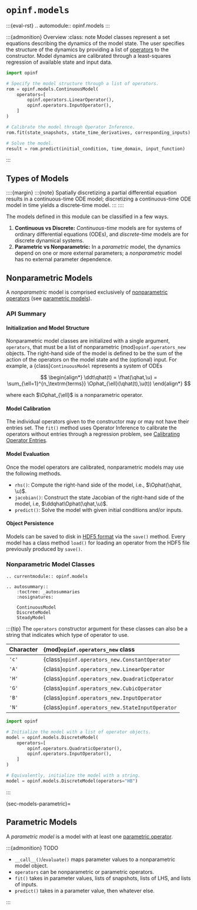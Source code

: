 # `opinf.models`

:::{eval-rst}
.. automodule:: opinf.models
:::

:::{admonition} Overview
:class: note
Model classes represent a set equations describing the dynamics of the model state.
The user specifies the structure of the dynamics by providing a list of [operators](opinf.operators_new) to the constructor.
Model dynamics are calibrated through a least-squares regression of available state and input data.

```python
import opinf

# Specify the model structure through a list of operators.
rom = opinf.models.ContinuousModel(
    operators=[
        opinf.operators.LinearOperator(),
        opinf.operators.InputOperator(),
    ]
)

# Calibrate the model through Operator Inference.
rom.fit(state_snapshots, state_time_derivatives, corresponding_inputs)

# Solve the model.
result = rom.predict(initial_condition, time_domain, input_function)
```

:::

## Types of Models

::::{margin}
:::{note}
Spatially discretizing a partial differential equation results in a continuous-time ODE model; discretizing a continuous-time ODE model in time yields a discrete-time model.
:::
::::

The models defined in this module can be classified in a few ways.

1. **Continuous vs Discrete:** _Continuous-time_ models are for systems of ordinary differential equations (ODEs), and _discrete-time_ models are for discrete dynamical systems.
2. **Parametric vs Nonparametric:** In a _parametric_ model, the dynamics depend on one or more external parameters; a _nonparametric_ model has no external parameter dependence.

<!-- 2. **Monolithic vs Multilithic:** A _monolithic_ model defines a single set of equations for the state variable, while a _multilithic_ model defines specific equations for individual parts of the state variable. -->

<!--
:::{dropdown} Multilithic System Example: Linear Hamiltonian System
:class: tip

Consider the system of ODEs given by

$$
\begin{align*}
    \frac{\text{d}}{\text{d}t}\q(t)
    = \frac{\text{d}}{\text{d}t}\left[\begin{array}{c}
    \q_{0}(t) \\ \q_{1}(t)
    \end{array}\right]
    = \left[\begin{array}{cc}
    \mathbf{0} & \A_{0,1} \\ \A_{1,0} & \mathbf{0}
    \end{array}\right]\left[\begin{array}{c}
    \q_{0}(t) \\ \q_{1}(t)
    \end{array}\right]
    = \A\q(t),
\end{align*}
$$

where $\q_{0}(t),\q_{1}(t)\in\RR^{n/2}$, $\A_{0,1},\A_{1,0}\in\RR^{n/2\times n/2}$, and

$$
\begin{align*}
    \q(t) = \left[\begin{array}{c}
    \q_{0}(t) \\ \q_{1}(t)
    \end{array}\right]\in\RR^{n},
    \qquad
    \A = \left[\begin{array}{cc}
    \mathbf{0} & \A_{0,1} \\ \A_{1,0} & \mathbf{0}
    \end{array}\right]\in\RR^{n\times n}.
\end{align*}
$$

If a monolithic dimensionality reduction technique is used, the structure of the system is lost:
approximating $\q(t) \approx \Vr\qhat$ where $\qhat(t)\in\RR^{r}$ and $\Vr\in\RR^{n\times r}$ has orthogonal columns,
Galerkin projection leads to the model

$$
\begin{align*}
    \frac{\text{d}}{\text{d}t}\qhat(t)
    = \Ahat\qhat(t),
    \qquad
    \Ahat = \Vr\trp\A\Vr.
\end{align*}
$$

In most cases, $\Ahat$ will be dense and not have the block structure of $\A$.
Alternatively, consider the multilithic approximation $\q_{0}(t) \approx \mathbf{V}_{0}\qhat_{0}$ and $\q_{1}(t) \approx \mathbf{V}_{1}\qhat_{1}$ where $\qhat_{0},\qhat_{1}\in\RR^{r/2}$ and $\mathbf{V}_{0},\mathbf{V}_{1}\in\RR^{n/2\times r/2}$, i.e.,

$$
\begin{align*}
    \q(t)
    = \left[\begin{array}{c}
    \q_{0}(t) \\ \q_{1}(t)
    \end{array}\right]
    \approx
    \left[\begin{array}{cc}
    \mathbf{V}_{0} & \mathbf{0} \\ \mathbf{0} & \mathbf{V}_{1}
    \end{array}\right]
    \left[\begin{array}{c}
    \qhat_{0}(t) \\ \qhat_{1}(t)
    \end{array}\right].
\end{align*}
$$

In this case, Galerkin projection produces a Model
$\ddt\qhat(t) = \Ahat\qhat(t)$ as before, but now with

$$
\begin{align*}
    \Ahat
    = \left[\begin{array}{cc}
    \mathbf{V}_{0} & \mathbf{0} \\ \mathbf{0} & \mathbf{V}_{1}
    \end{array}\right]\trp
    \left[\begin{array}{cc}
    \mathbf{0} & \A_{0,1} \\ \A_{1,0} & \mathbf{0}
    \end{array}\right]
    \left[\begin{array}{cc}
    \mathbf{V}_{0} & \mathbf{0} \\ \mathbf{0} & \mathbf{V}_{1}
    \end{array}\right]
    =
    \left[\begin{array}{cc}
    \mathbf{0} & \mathbf{V}_{0}\trp\A_{0,1}\mathbf{V}_{1}
    \\
    \mathbf{V}_{1}\trp\A_{1,0}\mathbf{V}_{0} & \mathbf{0}
    \end{array}\right],
\end{align*}
$$

which has the same block structure as $\A$.
:::
-->

## Nonparametric Models

A _nonparametric_ model is comprised exclusively of [nonparametric operators](sec-operators-nonparametric) (see [parametric models](sec-models-parametric)).

### API Summary

#### Initialization and Model Structure

Nonparametric model classes are initialized with a single argument, `operators`, that must be a list of nonparametric {mod}`opinf.operators_new` objects.
The right-hand side of the model is defined to be the sum of the action of the operators on the model state and the (optional) input.
For example, a {class}`ContinuousModel` represents a system of ODEs

$$
\begin{align*}
   \ddt\qhat(t)
   = \fhat(\qhat,\u)
   = \sum_{\ell=1}^{n_\textrm{terms}}
   \Ophat_{\ell}(\qhat(t),\u(t))
\end{align*}
$$

where each $\Ophat_{\ell}$ is a nonparametric operator.

#### Model Calibration

The individual operators given to the constructor may or may not have their entries set.
The `fit()` method uses Operator Inference to calibrate the operators without entries through a regression problem, see [Calibrating Operator Entries](sec-operators-calibration).

#### Model Evaluation

Once the model operators are calibrated, nonparametric models may use the following methods.

- `rhs()`: Compute the right-hand side of the model, i.e., $\Ophat(\qhat, \u)$.
- `jacobian()`: Construct the state Jacobian of the right-hand side of the model, i.e, $\ddqhat\Ophat(\qhat,\u)$.
- `predict()`: Solve the model with given initial conditions and/or inputs.

#### Object Persistence

Models can be saved to disk in [HDF5 format](https://www.h5py.org/) via the `save()` method.
Every model has a class method `load()` for loading an operator from the HDF5 file previously produced by `save()`.

### Nonparametric Model Classes

<!--
These classes represent models without a block sparsity structure.
Use [multilithic models](sec-models-multilithic) to encode more specific system structure.
-->

```{eval-rst}
.. currentmodule:: opinf.models

.. autosummary::
    :toctree: _autosummaries
    :nosignatures:

    ContinuousModel
    DiscreteModel
    SteadyModel
```

:::{tip}
The `operators` constructor argument for these classes can also be a string that indicates which type of operator to use.

| Character | {mod}`opinf.operators_new` class |
| :-------- | :------------------------------- |
| `'c'` | {class}`opinf.operators_new.ConstantOperator` |
| `'A'` | {class}`opinf.operators_new.LinearOperator` |
| `'H'` | {class}`opinf.operators_new.QuadraticOperator` |
| `'G'` | {class}`opinf.operators_new.CubicOperator` |
| `'B'` | {class}`opinf.operators_new.InputOperator` |
| `'N'` | {class}`opinf.operators_new.StateInputOperator` |

```python
import opinf

# Initialize the model with a list of operator objects.
model = opinf.models.DiscreteModel(
    operators=[
        opinf.operators.QuadraticOperator(),
        opinf.operators.InputOperator(),
    ]
)

# Equivalently, initialize the model with a string.
model = opinf.models.DiscreteModel(operators="HB")
```

:::

<!--
(sec-models-multilithic)=
## Nonparametric Multilithic Models

- `operators` is a list of lists of nonparametric multilithic operators
- Dimension attribute: `rs` and `r = sum(rs)`
-->

(sec-models-parametric)=
## Parametric Models

A _parametric model_ is a model with at least one [parametric operator](sec-operators-parametric).

:::{admonition} TODO

- `__call__()`/`evaluate()` maps parameter values to a nonparametric model object.
- `operators` can be nonparametric or parametric operators.
- `fit()` takes in parameter values, lists of snapshots, lists of LHS, and lists of inputs.
- `predict()` takes in a parameter value, then whatever else.

:::

